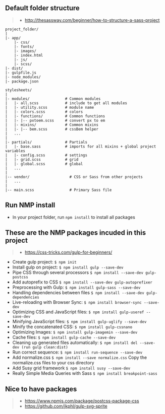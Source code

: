 ## Default folder structure ##

> * http://thesassway.com/beginner/how-to-structure-a-sass-project

    project_folder/
    |
    |- app/
        |- css/
        |- fonts/
        |- images/
        |- index.html
        |- js/
        |- scss/
    |- dist/
    |- gulpfile.js
    |- node_modules/
    |- package.json

    stylesheets/
    |
    |- modules/                # Common modules
    |   |- all.scss            # include to get all modules
    |   |- utility.scss        # module name
    |   |- colors.scss         # colors
    |   |- functions/          # Common functions
    |   |- |-- pxtoem.scss     # convert px to em
    |   |- mixins/             # Common mixins
    |   |- |-- bem.scss        # cssBem helper
    |   ...
    |
    |- partials/               # Partials
    |   |- base.sass           # imports for all mixins + global project variables
    |   |- config.scss         # settings
    |   |- grid.scss           # grid
    |   |- global.scss         # global
    |   ...
    |
    |-- vendor/                  # CSS or Sass from other projects
    |   ...
    |
    |-- main.scss                # Primary Sass file


## Run NMP install ##
* In your project folder, run `npm install` to install all packages

## These are the NMP packages incuded in this project ##

> * https://css-tricks.com/gulp-for-beginners/

* Create gulp project:                             `$ npm init`
* Install gulp on project:                         `$ npm install gulp --save-dev`
* Pipe CSS through several processors              `$ npm install --save-dev gulp-postcss`
* Add autoprefix to CSS                            `$ npm install --save-dev gulp-autoprefixer`
* Preprocessing with Gulp:                         `$ npm install gulp-sass --save-dev`
* Handling dependencies between files              `$ npm install --save-dev gulp-dependencies`
* Live-reloading with Browser Sync:                `$ npm install browser-sync --save-dev`
* Optimizing CSS and JavaScript files:             `$ npm install gulp-useref --save-dev`
* Minifying JavaScript files:                      `$ npm install gulp-uglify --save-dev`
* Minify the concatenated CSS:                     `$ npm install gulp-cssnano`
* Optimizing Images:                               `$ npm install gulp-imagemin --save-dev`
* Cache files:                                     `$ npm install gulp-cache --save-dev`
* Cleaning up generated files automatically:       `$ npm install del --save-dev (run gulp clean:dist)`
* Run correct sequence:                            `$ npm install run-sequence --save-dev`
* Add normalize.css                                `$ npm install --save normalize.css` Copy the normalize.css files to your css directory
* Add Susy grid framework                          `$ npm install susy --save-dev`
* Really Simple Media Queries with Sass            `$ npm install breakpoint-sass`


## Nice to have packages ##
> * https://www.npmjs.com/package/postcss-package-css
> * https://github.com/jkphl/gulp-svg-sprite

